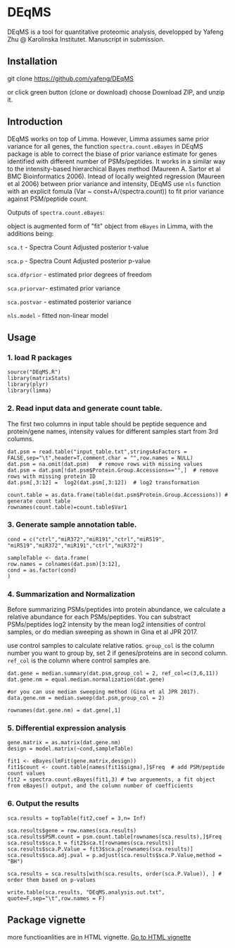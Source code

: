 # DEqMS
DEqMS is a tool for quantitative proteomic analysis, developped by Yafeng Zhu @ Karolinska Institutet. Manuscript in submission.

## Installation
git clone https://github.com/yafeng/DEqMS

or click green button (clone or download) choose Download ZIP, and unzip it.

## Introduction
DEqMS works on top of Limma. However, Limma assumes same prior variance for all genes, the function `spectra.count.eBayes` in DEqMS package  is able to correct the biase of prior variance estimate for genes identified with different number of PSMs/peptides. It works in a similar way to the intensity-based hierarchical Bayes method (Maureen A. Sartor et al BMC Bioinformatics 2006). Intead of locally weighted regression (Maureen et al 2006) between prior variance and intensity, DEqMS use `nls` function with an explicit fomula (Var ~ const+A/(spectra.count)) to fit prior variance against PSM/peptide count.

Outputs of `spectra.count.eBayes`:

object is augmented form of "fit" object from `eBayes` in Limma, with the additions being:

`sca.t`     - Spectra Count Adjusted posterior t-value

`sca.p`     - Spectra Count Adjusted posterior p-value

`sca.dfprior` - estimated prior degrees of freedom

`sca.priorvar`- estimated prior variance

`sca.postvar` - estimated posterior variance

`nls.model` - fitted non-linear model

## Usage
### 1. load R packages
```{r}
source("DEqMS.R")
library(matrixStats)
library(plyr)
library(limma)
```

### 2. Read input data and generate count table.
The first two columns in input table should be peptide sequence and protein/gene names, intensity values for different samples start from 3rd columns.
```{r}
dat.psm = read.table("input_table.txt",stringsAsFactors = FALSE,sep="\t",header=T,comment.char = "",row.names = NULL)
dat.psm = na.omit(dat.psm)   # remove rows with missing values
dat.psm = dat.psm[!dat.psm$Protein.Group.Accessions=="",]  # remove rows with missing protein ID
dat.psm[,3:12] =  log2(dat.psm[,3:12])  # log2 transformation

count.table = as.data.frame(table(dat.psm$Protein.Group.Accessions)) # generate count table
rownames(count.table)=count.table$Var1
```
### 3. Generate sample annotation table.
```{r}
cond = c("ctrl","miR372","miR191","ctrl","miR519",
"miR519","miR372","miR191","ctrl","miR372")

sampleTable <- data.frame(
row.names = colnames(dat.psm)[3:12],
cond = as.factor(cond)
)
```

### 4. Summarization and Normalization
Before summarizing PSMs/peptides into protein abundance, we calculate a relative abundance for each PSMs/peptides.
You can substract PSMs/peptides log2 intensity by the mean log2 intensities of control samples, or do median sweeping as shown  in Gina et al JPR 2017.

use control samples to calculate relative ratios. `group_col` is the column number you want to group by, set 2 if genes/proteins are in second column. `ref_col`  is the column where control samples are.
```{r}
dat.gene = median.summary(dat.psm,group_col = 2, ref_col=c(3,6,11))
dat.gene.nm = equal.median.normalization(dat.gene)

#or you can use median sweeping method (Gina et al JPR 2017).
data.gene.nm = median.sweep(dat.psm,group_col = 2)

rownames(dat.gene.nm) = dat.gene[,1]
```

### 5. Differential expression analysis
```{r}
gene.matrix = as.matrix(dat.gene.nm)
design = model.matrix(~cond,sampleTable)

fit1 <- eBayes(lmFit(gene.matrix,design))
fit1$count <- count.table[names(fit1$sigma),]$Freq  # add PSM/peptide count values
fit2 = spectra.count.eBayes(fit1,3) # two arguements, a fit object from eBayes() output, and the column number of coefficients
```

### 6. Output the results
```{r}
sca.results = topTable(fit2,coef = 3,n= Inf)

sca.results$gene = row.names(sca.results)
sca.results$PSM.count = psm.count.table[rownames(sca.results),]$Freq
sca.results$sca.t = fit2$sca.t[rownames(sca.results)]
sca.results$sca.P.Value = fit3$sca.p[rownames(sca.results)]
sca.results$sca.adj.pval = p.adjust(sca.results$sca.P.Value,method = "BH")

sca.results = sca.results[with(sca.results, order(sca.P.Value)), ] # order them based on p-values

write.table(sca.results, "DEqMS.analysis.out.txt", quote=F,sep="\t",row.names = F)
```

## Package vignette
more functioanlities are in HTML vignette.  [Go to HTML vignette](https://yafeng.github.io/DEqMS/index.html)




